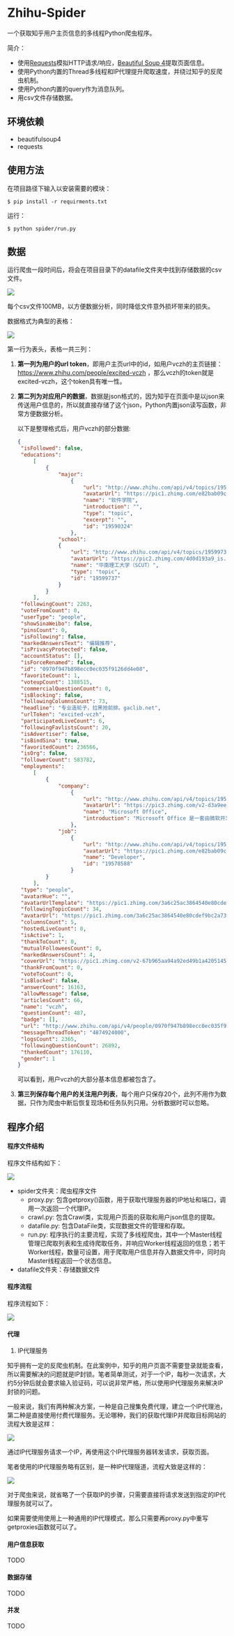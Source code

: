 # Zhihu-Spider

一个获取知乎用户主页信息的多线程Python爬虫程序。

简介：

* 使用[Requests](http://www.python-requests.org/en/master/)模拟HTTP请求/响应，[Beautiful Soup 4](https://www.crummy.com/software/BeautifulSoup/)提取页面信息。
* 使用Python内置的Thread多线程和IP代理提升爬取速度，并绕过知乎的反爬虫机制。
* 使用Python内置的query作为消息队列。
* 用csv文件存储数据。

## 环境依赖

* beautifulsoup4
* requests

## 使用方法

在项目路径下输入以安装需要的模块：

```shell
$ pip install -r requirments.txt
```

运行：

```shell
$ python spider/run.py
```

## 数据

运行爬虫一段时间后，将会在项目目录下的datafile文件夹中找到存储数据的csv文件。

![](./image/datafilelist.png)

每个csv文件100MB，以方便数据分析，同时降低文件意外损坏带来的损失。

数据格式为典型的表格：

![](./image/datafile.png)

第一行为表头，表格一共三列：

1. **第一列为用户的url token**，即用户主页url中的id，如用户vczh的主页链接：https://www.zhihu.com/people/excited-vczh ，那么vczh的token就是excited-vczh，这个token具有唯一性。

2. **第二列为对应用户的数据**，数据是json格式的，因为知乎在页面中是以json来传送用户信息的，所以就直接存储了这个json，Python内置json读写函数，非常方便数据分析。

   以下是整理格式后，用户vczh的部分数据:

   ```json
   {
   	"isFollowed": false, 
   	"educations": 
   		[
   			{
   				"major": 
   					{
   						"url": "http://www.zhihu.com/api/v4/topics/19590324", 
   						"avatarUrl": "https://pic1.zhimg.com/e82bab09c_is.jpg", 
   						"name": "软件学院", 
   						"introduction": "", 
   						"type": "topic", 
   						"excerpt": "", 
   						"id": "19590324"
   					}, 
   				"school": 
   				{
   					"url": "http://www.zhihu.com/api/v4/topics/19599737", 
   					"avatarUrl": "https://pic2.zhimg.com/4d0d193a9_is.jpg", 
   					"name": "华南理工大学（SCUT）", 
   					"type": "topic", 
   					"id": "19599737"
   				}
   			}
   		], 
   	"followingCount": 2263, 
   	"voteFromCount": 0, 
   	"userType": "people", 
   	"showSinaWeibo": false, 
   	"pinsCount": 0, 
   	"isFollowing": false, 
   	"markedAnswersText": "编辑推荐", 
   	"isPrivacyProtected": false, 
   	"accountStatus": [], 
   	"isForceRenamed": false, 
   	"id": "0970f947b898ecc0ec035f9126dd4e08", 
   	"favoriteCount": 1, 
   	"voteupCount": 1388515, 
   	"commercialQuestionCount": 0, 
   	"isBlocking": false, 
   	"followingColumnsCount": 73, 
   	"headline": "专业造轮子，拉黑抢前排。gaclib.net", 
   	"urlToken": "excited-vczh", 
   	"participatedLiveCount": 6, 
   	"followingFavlistsCount": 20, 
   	"isAdvertiser": false, 
   	"isBindSina": true, 
   	"favoritedCount": 236566, 
   	"isOrg": false, 
   	"followerCount": 583782, 
   	"employments": 
   		[
   			{
   				"company": 
   					{
   						"url": "http://www.zhihu.com/api/v4/topics/19557307", 
   						"avatarUrl": "https://pic3.zhimg.com/v2-d3a9ee5ba3a2fe711087787c6169dcca_is.jpg", 
   						"name": "Microsoft Office", 
   						"introduction": "Microsoft Office 是一套由微软开发的办公软件。", 
   					}, 
   				"job": 
   					{
   						"url": "http://www.zhihu.com/api/v4/topics/19578588", 
   						"avatarUrl": "https://pic1.zhimg.com/e82bab09c_is.jpg", 
   						"name": "Developer", 
   						"id": "19578588"
   					}
   			}
   		], 
   	"type": "people", 
   	"avatarHue": "", 
   	"avatarUrlTemplate": "https://pic1.zhimg.com/3a6c25ac3864540e80cdef9bc2a73900_{size}.jpg", 
   	"followingTopicCount": 34, 
   	"avatarUrl": "https://pic1.zhimg.com/3a6c25ac3864540e80cdef9bc2a73900_is.jpg", 
   	"columnsCount": 5, 
   	"hostedLiveCount": 0, 
   	"isActive": 1, 
   	"thankToCount": 0, 
   	"mutualFolloweesCount": 0, 
   	"markedAnswersCount": 4, 
   	"coverUrl": "https://pic1.zhimg.com/v2-67b965aa94a92ed49b1a4205145b5cf4_b.jpg", 
   	"thankFromCount": 0, 
   	"voteToCount": 0, 
   	"isBlocked": false, 
   	"answerCount": 16163, 
   	"allowMessage": false, 
   	"articlesCount": 66, 
   	"name": "vczh", 
   	"questionCount": 487, 
   	"badge": [], 
   	"url": "http://www.zhihu.com/api/v4/people/0970f947b898ecc0ec035f9126dd4e08", 
   	"messageThreadToken": "4874924000", 
   	"logsCount": 2365, 
   	"followingQuestionCount": 26892, 
   	"thankedCount": 176110, 
   	"gender": 1
   }
   ```

   可以看到，用户vczh的大部分基本信息都被包含了。

3. **第三列保存每个用户的关注用户列表**，每个用户只保存20个，此列不用作为数据，只作为爬虫中断后恢复现场和任务队列只用。分析数据时可以忽略。

## 程序介绍
#### 程序文件结构
程序文件结构如下：

![](./image/file.png)

* spider文件夹：爬虫程序文件
  * proxy.py: 包含getproxy()函数，用于获取代理服务器的IP地址和端口，调用一次返回一个代理IP。
  * crawl.py: 包含Crawl类，实现用户页面的获取和用户json信息的提取。
  * datafile.py: 包含DataFile类，实现数据文件的管理和存取。
  * run.py: 程序执行的主要流程，实现了多线程爬虫，其中一个Master线程管理已爬取列表和生成待爬取任务，并响应Worker线程返回的信息；若干Worker线程，数量可设置，用于爬取用户信息并存入数据文件中，同时向Master线程返回一个状态信息。
* datafile文件夹：存储数据文件

#### 程序流程

程序流程如下：

![](./image/flow.png)



#### 代理

1. IP代理服务

知乎拥有一定的反爬虫机制。在此案例中，知乎的用户页面不需要登录就能查看，所以需要解决的问题就是IP封锁。笔者简单测试，对于一个IP，每秒一次请求，大约5分钟后就会要求输入验证码，可以说非常严格，所以使用IP代理服务来解决IP封锁的问题。

一般来说，我们有两种解决方案，一种是自己搜集免费代理，建立一个IP代理池，第二种是直接使用付费代理服务。无论哪种，我们的获取代理IP并爬取目标网站的流程大致是这样：

![](./image/proxy.png)

通过IP代理服务请求一个IP，再使用这个IP代理服务器转发请求，获取页面。

笔者使用的IP代理服务略有区别，是一种IP代理隧道，流程大致是这样的：

![](./image/proxytunnel.png)

对于爬虫来说，就省略了一个获取IP的步骤，只需要直接将请求发送到指定的IP代理服务就可以了。

如果需要使用使用上一种通用的IP代理模式，那么只需要再proxy.py中重写getproxies函数就可以了。

#### 用户信息获取

TODO

#### 数据存储
TODO

#### 并发
TODO